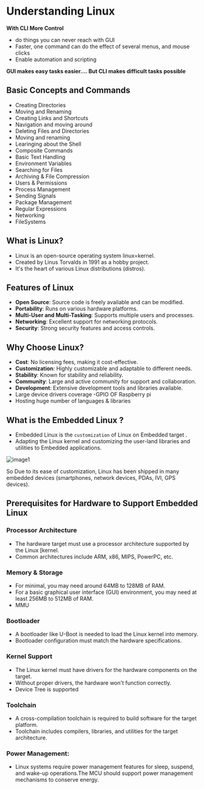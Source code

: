 # Understanding Linux
**With CLI More Control**
* do things you can never reach with GUI 
* Faster, one command can do the effect of several menus, and mouse clicks
* Enable automation and scripting
  
**GUI makes easy tasks easier…. But CLI makes difficult tasks possible**

## Basic Concepts and Commands
* Creating Directories
* Moving and Renaming
* Creating Links and Shortcuts
* Navigation and moving around
* Deleting Files and Directories
* Moving and renaming
* Learinging about the Shell
* Composite Commands
* Basic Text Handling
* Environment Variables
* Searching for Files
* Archiving & File Compression
* Users & Permissions
* Process Management
* Sending Signals
* Package Management
* Regular Expressions
* Networking
* FileSystems

## What is Linux?
* Linux is an open-source operating system linux=kernel.
* Created by Linus Torvalds in 1991 as a hobby project.
* It's the heart of various Linux distributions (distros).

## Features of Linux
* **Open Source**: Source code is freely available and can be modified.
* **Portability**: Runs on various hardware platforms.
* **Multi-User and Multi-Tasking**: Supports multiple users and processes.
* **Networking**: Excellent support for networking protocols.
* **Security**: Strong security features and access controls.

## Why Choose Linux?
* **Cost**: No licensing fees, making it cost-effective.
* **Customization**: Highly customizable and adaptable to different needs.
* **Stability**: Known for stability and reliability.
* **Community**: Large and active community for support and collaboration.
* **Development**: Extensive development tools and libraries available.
* Large device drivers coverage -GPIO OF Raspberry pi
* Hosting huge number of languages & libraries

## What is the Embedded Linux ?
* Embedded Linux is the `customization` of Linux on Embedded target .
* Adapting the Linux kernel and customizing the user-land libraries and utilities to Embedded applications.

![image1](https://github.com/user-attachments/assets/2d6f5a8c-b666-4042-84ec-d018c3184806)



So Due to its ease of customization, Linux has been shipped in many embedded devices (smartphones, network devices, PDAs, IVI, GPS devices).


## Prerequisites for Hardware to Support Embedded Linux

### Processor Architecture
* The hardware target must use a processor architecture supported by the Linux [kernel.
*  Common architectures include ARM, x86, MIPS, PowerPC, etc.

### Memory & Storage
* For minimal, you may need around 64MB to 128MB of RAM.
*  For a basic graphical user interface (GUI) environment, you may need at least 256MB to 512MB of RAM.
* MMU

### Bootloader
* A bootloader like U-Boot is needed to load the Linux kernel into memory.
*  Bootloader configuration must match the hardware specifications.
### Kernel Support
* The Linux kernel must have drivers for the hardware components on the target.
* Without proper drivers, the hardware won't function correctly.
* Device Tree is supported
### Toolchain
* A cross-compilation toolchain is required to build software for the target platform.
* Toolchain includes compilers, libraries, and utilities for the target architecture.
### Power Management:
* Linux systems require power management features for sleep, suspend, and wake-up operations.The MCU should support power management mechanisms to conserve energy. 

